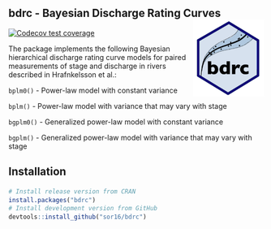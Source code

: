 
<!-- README.md is generated from README.Rmd. Please edit that file -->

## bdrc - Bayesian Discharge Rating Curves <img src="man/figures/logo.png" align="right" alt="" width="140" />

<!-- badges: start -->

[![Codecov test
coverage](https://codecov.io/gh/sor16/bdrc/branch/master/graph/badge.svg)](https://codecov.io/gh/sor16/bdrc?branch=master)
<!-- badges: end -->

The package implements the following Bayesian hierarchical discharge
rating curve models for paired measurements of stage and discharge in
rivers described in Hrafnkelsson et al.:

`bplm0()` - Power-law model with constant variance

`bplm()` - Power-law model with variance that may vary with stage

`bgplm0()` - Generalized power-law model with constant variance

`bgplm()` - Generalized power-law model with variance that may vary with
stage

## Installation

``` r
# Install release version from CRAN
install.packages("bdrc")
# Install development version from GitHub
devtools::install_github("sor16/bdrc")
```
